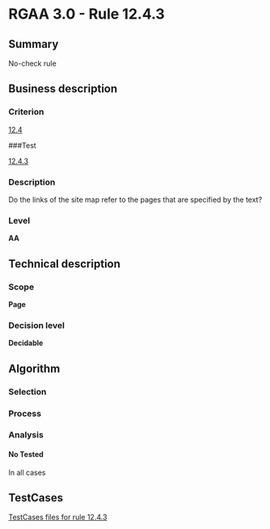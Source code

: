 # RGAA 3.0 -  Rule 12.4.3

## Summary

No-check rule 

## Business description

### Criterion

[12.4](http://disic.github.io/rgaa_referentiel_en/RGAA3.0_Criteria_English_version_v1.html#crit-12-4)

###Test

[12.4.3](http://disic.github.io/rgaa_referentiel_en/RGAA3.0_Criteria_English_version_v1.html#test-12-4-3)

### Description
Do the links of the
    site map refer to the pages that are specified by the
    text? 


### Level

**AA**

## Technical description

### Scope

**Page**

### Decision level

**Decidable**

## Algorithm

### Selection

### Process

### Analysis

#### No Tested 

In all cases










##  TestCases 

[TestCases files for rule 12.4.3](https://github.com/Asqatasun/Asqatasun/tree/master/rules/rules-rgaa3.0/src/test/resources/testcases/rgaa30/Rgaa30Rule120403/) 


